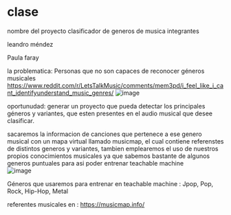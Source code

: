# clase
nombre del proyecto clasificador de generos de musica 
integrantes

leandro méndez

Paula faray 



la problematica: Personas que no son capaces de reconocer géneros musicales https://www.reddit.com/r/LetsTalkMusic/comments/mem3pd/i_feel_like_i_cant_identifyunderstand_music_genres/
![image](https://github.com/user-attachments/assets/bea5a365-6055-45ec-b416-97ad5ba0f14f)


oportunudad: generar un proyecto que pueda detectar los principales géneros y variantes, que esten presentes en el audio musical que desee clasificar.


sacaremos la informacion de canciones que pertenece a ese genero musical con un mapa virtual llamado musicmap, el cual contiene referenstes de distintos generos y variantes, tambien emplearemos el uso de nuestros propios conocimientos musicales ya que sabemos bastante de algunos generos puntuales para asi poder entrenar teachable machine   
![image](https://github.com/user-attachments/assets/53197534-666b-4211-a488-7abd1b7ec0ff)




Géneros que usaremos para entrenar en teachable machine : Jpop, Pop, Rock, Hip-Hop, Metal 

referentes musicales en : https://musicmap.info/

